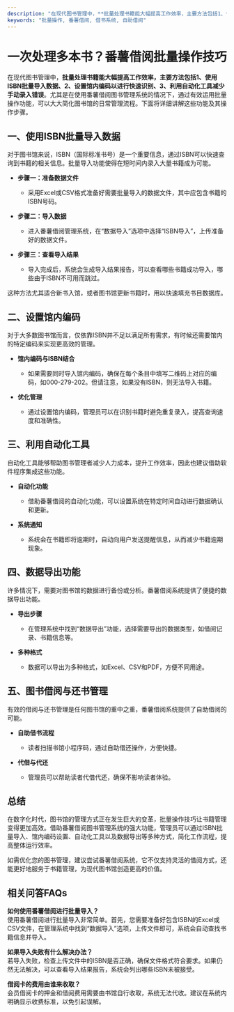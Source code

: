 ```yaml
---
description: "在现代图书管理中，**批量处理书籍能大幅提高工作效率，主要方法包括1、使用ISBN批量导入数据、2、设置馆内编码以进行快速识别、3、利用自动化工具减少手动录入错误**。尤其是在使用番薯借阅图书管理系统的情况下，通过有效运用批量操作功能，可以大大简化图书馆的日常管理流程。下面将详细讲解这些功能及其操作步骤。"
keywords: "批量操作, 番薯借阅, 借书系统, 自助借阅"
---
```

# 一次处理多本书？番薯借阅批量操作技巧

在现代图书管理中，**批量处理书籍能大幅提高工作效率，主要方法包括1、使用ISBN批量导入数据、2、设置馆内编码以进行快速识别、3、利用自动化工具减少手动录入错误**。尤其是在使用番薯借阅图书管理系统的情况下，通过有效运用批量操作功能，可以大大简化图书馆的日常管理流程。下面将详细讲解这些功能及其操作步骤。

## **一、使用ISBN批量导入数据**

对于图书馆来说，ISBN（国际标准书号）是一个重要信息，通过ISBN可以快速查询到书籍的相关信息。批量导入功能使得在短时间内录入大量书籍成为可能。

- **步骤一：准备数据文件**
  - 采用Excel或CSV格式准备好需要批量导入的数据文件，其中应包含书籍的ISBN号码。
  
- **步骤二：导入数据**
  - 进入番薯借阅管理系统，在“数据导入”选项中选择“ISBN导入”，上传准备好的数据文件。
  
- **步骤三：查看导入结果**
  - 导入完成后，系统会生成导入结果报告，可以查看哪些书籍成功导入，哪些由于ISBN不可用而跳过。

这种方法尤其适合新书入馆，或者图书馆更新书籍时，用以快速填充书目数据库。

## **二、设置馆内编码**

对于大多数图书馆而言，仅依靠ISBN并不足以满足所有需求，有时候还需要馆内的特定编码来实现更高效的管理。

- **馆内编码与ISBN结合**
  - 如果需要同时导入馆内编码，确保在每个条目中填写二维码上对应的编码，如000-279-202。但请注意，如果没有ISBN，则无法导入书籍。

- **优化管理**
  - 通过设置馆内编码，管理员可以在识别书籍时避免重复录入，提高查询速度和准确性。

## **三、利用自动化工具**

自动化工具能够帮助图书管理者减少人力成本，提升工作效率，因此也建议借助软件程序集成这些功能。

- **自动化功能**
  - 借助番薯借阅的自动化功能，可以设置系统在特定时间自动进行数据确认和更新。
  
- **系统通知**
  - 系统会在书籍即将逾期时，自动向用户发送提醒信息，从而减少书籍逾期现象。

## **四、数据导出功能**

许多情况下，需要对图书馆的数据进行备份或分析。番薯借阅系统提供了便捷的数据导出功能。

- **导出步骤**
  - 在管理系统中找到“数据导出”功能，选择需要导出的数据类型，如借阅记录、书籍信息等。

- **多种格式**
  - 数据可以导出为多种格式，如Excel、CSV和PDF，方便不同用途。

## **五、图书借阅与还书管理**

有效的借阅与还书管理是任何图书馆的重中之重，番薯借阅系统提供了自助借阅的可能。

- **自助借书流程**
  - 读者扫描书馆小程序码，通过自助借还操作，方便快捷。

- **代借与代还**
  - 管理员可以帮助读者代借代还，确保不影响读者体验。

## 总结

在数字化时代，图书馆的管理方式正在发生巨大的变革，批量操作技巧让书籍管理变得更加高效。借助番薯借阅图书管理系统的强大功能，管理员可以通过ISBN批量导入、馆内编码设置、自动化工具以及数据导出等多种方式，简化工作流程，提高整体运行效率。

如需优化您的图书管理，建议尝试番薯借阅系统，它不仅支持灵活的借阅方式，还能更好地服务于书籍管理，为现代图书馆创造更高的价值。

## 相关问答FAQs

**如何使用番薯借阅进行批量导入？**  
使用番薯借阅进行批量导入非常简单。首先，您需要准备好包含ISBN的Excel或CSV文件，在管理系统中找到“数据导入”选项，上传文件即可，系统会自动查找书籍信息并导入。

**如果导入失败有什么解决办法？**  
若导入失败，检查上传文件中的ISBN是否正确，确保文件格式符合要求。如果仍然无法解决，可以查看导入结果报告，系统会列出哪些ISBN未被接受。

**借阅卡的费用由谁来收取？**  
会员借阅卡的押金和借阅费用需要由书馆自行收取，系统无法代收。建议在系统内明确显示收费标准，以免引起误解。
